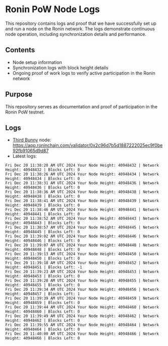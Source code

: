 # Ronin PoW Node Logs

This repository contains logs and proof that we have successfully set up and run a node on the Ronin network. The logs demonstrate continuous node operation, including synchronization details and performance.

## Contents

- Node setup information
- Synchronization logs with block height details
- Ongoing proof of work logs to verify active participation in the Ronin network

## Purpose

This repository serves as documentation and proof of participation in the Ronin PoW testnet.

## Logs

- [Third Bunny](https://thirdbunny.xyz/) node: https://app.roninchain.com/validator/0x2c96d7b5d1887222025ec9f0be92fb91065d9d87
- Latest logs:
```
Fri Dec 20 11:38:20 AM UTC 2024 Your Node Height: 40948432 | Network Height: 40948432 | Blocks Left: 0
Fri Dec 20 11:38:26 AM UTC 2024 Your Node Height: 40948434 | Network Height: 40948434 | Blocks Left: 0
Fri Dec 20 11:38:31 AM UTC 2024 Your Node Height: 40948436 | Network Height: 40948436 | Blocks Left: 0
Fri Dec 20 11:38:36 AM UTC 2024 Your Node Height: 40948438 | Network Height: 40948438 | Blocks Left: 0
Fri Dec 20 11:38:41 AM UTC 2024 Your Node Height: 40948439 | Network Height: 40948439 | Blocks Left: 0
Fri Dec 20 11:38:46 AM UTC 2024 Your Node Height: 40948441 | Network Height: 40948441 | Blocks Left: 0
Fri Dec 20 11:38:52 AM UTC 2024 Your Node Height: 40948443 | Network Height: 40948443 | Blocks Left: 0
Fri Dec 20 11:38:57 AM UTC 2024 Your Node Height: 40948445 | Network Height: 40948445 | Blocks Left: 0
Fri Dec 20 11:39:02 AM UTC 2024 Your Node Height: 40948446 | Network Height: 40948446 | Blocks Left: 0
Fri Dec 20 11:39:07 AM UTC 2024 Your Node Height: 40948448 | Network Height: 40948448 | Blocks Left: 0
Fri Dec 20 11:39:13 AM UTC 2024 Your Node Height: 40948450 | Network Height: 40948450 | Blocks Left: 0
Fri Dec 20 11:39:18 AM UTC 2024 Your Node Height: 40948452 | Network Height: 40948451 | Blocks Left: -1
Fri Dec 20 11:39:23 AM UTC 2024 Your Node Height: 40948453 | Network Height: 40948453 | Blocks Left: 0
Fri Dec 20 11:39:28 AM UTC 2024 Your Node Height: 40948455 | Network Height: 40948455 | Blocks Left: 0
Fri Dec 20 11:39:34 AM UTC 2024 Your Node Height: 40948456 | Network Height: 40948457 | Blocks Left: 1
Fri Dec 20 11:39:39 AM UTC 2024 Your Node Height: 40948459 | Network Height: 40948459 | Blocks Left: 0
Fri Dec 20 11:39:44 AM UTC 2024 Your Node Height: 40948460 | Network Height: 40948460 | Blocks Left: 0
Fri Dec 20 11:39:49 AM UTC 2024 Your Node Height: 40948462 | Network Height: 40948462 | Blocks Left: 0
Fri Dec 20 11:39:55 AM UTC 2024 Your Node Height: 40948464 | Network Height: 40948464 | Blocks Left: 0
Fri Dec 20 11:40:00 AM UTC 2024 Your Node Height: 40948466 | Network Height: 40948466 | Blocks Left: 0
```
